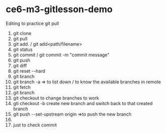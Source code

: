 # ce6-m3-gitlesson-demo
Editing to practice git pull
1. git clone
2. git pull
3. git add. / git add<path/filename>
4. git status
5. git commit / git commit -m "commit message"
6. git push
7. git diff
8. git reset --hard
9. git branch
10. git branch -a => to list down / to know the available branches in remote 
11. git fetch
12. git branch <name of a banch to be created>
13. git checkout <name of a banch to be work on> to change branches to work
14. gti checkout -b <branch-name> create new branch and switch back to that created branch
15. git push --set-upstream origin <branch-name> =>to push the new branch
16.
17. just to check commit